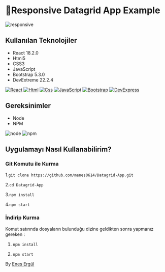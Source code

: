 # 📝Responsive Datagrid App Example

![responsive](https://github.com/menes0614/Datagrid-App/assets/47030504/ce6e5d00-69cd-4f2c-b897-eab7d7830c23)

## Kullanılan Teknolojiler

- React 18.2.0
- Html5
- CSS3
- JavaScript
- Bootstrap 5.3.0
- DevExtreme 22.2.4

[![React](https://github.com/menes0614/Datagrid-App/assets/47030504/716c5ce2-e582-4dd8-beaf-bedd04d4766e 'React')](https://react.dev/) [![Html](https://github.com/menes0614/Datagrid-App/assets/47030504/dc9d4be1-b10e-41a7-bf46-710607a11d1f)](https://html.spec.whatwg.org/) [![Css](https://github.com/menes0614/Datagrid-App/assets/47030504/3de778b5-5c50-4f05-8064-9b8b9a5f7528)](https://developer.mozilla.org/en-US/docs/Web/CSS) [![JavaScript](https://github.com/menes0614/Datagrid-App/assets/47030504/1340791e-a884-486c-800e-e2a7c92d5a7e)](https://www.javascript.com/) [![Bootstrap](https://github.com/menes0614/Datagrid-App/assets/47030504/cce5d39d-ef3d-43eb-9ac4-09815c6c1c46)](https://getbootstrap.com/) [![DevExpress](https://github.com/menes0614/Datagrid-App/assets/47030504/bcd3ac99-e32b-4048-b790-fa1de994326d)](https://js.devexpress.com/Documentation/)


## Gereksinimler
- Node
- NPM

![node](https://github.com/menes0614/Datagrid-App/assets/47030504/dab7012b-f412-47f5-9e76-b2db53daab93) ![npm](https://github.com/menes0614/Datagrid-App/assets/47030504/ed6a55e8-d1ac-46b4-add1-9c6ab48e6d19)

## Uygulamayı Nasıl Kullanabilirim?

### Git Komutu ile Kurma
1.`git clone https://github.com/menes0614/Datagrid-App.git` 

2.`cd Datagrid-App`

3.`npm install`

4.`npm start`


### İndirip Kurma

Komut satırında dosyaların bulunduğu dizine geldikten sonra yapmanız gereken :
1. `npm install`

2. `npm start`

By [Enes Ergül](https://www.linkedin.com/in/enesergul06/)
                                                       
